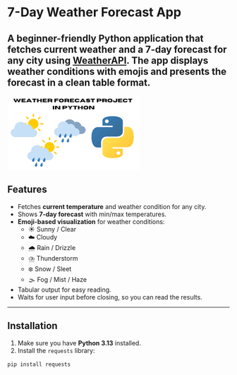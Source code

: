 # 7-Day Weather Forecast App

A beginner-friendly Python application that fetches **current weather** and a **7-day forecast** for any city using [WeatherAPI](https://www.weatherapi.com/). The app displays weather conditions with **emojis** and presents the forecast in a **clean table format**.
---
![image alt](https://github.com/NIZAM531/WeatherForecastApp/blob/4b8e58552014b6219b19de50cbe2fbacfa0ae25b/download%20(1).png)
## Features
- Fetches **current temperature** and weather condition for any city.
- Shows **7-day forecast** with min/max temperatures.
- **Emoji-based visualization** for weather conditions:
  - ☀️ Sunny / Clear
  - ☁️ Cloudy
  - 🌧️ Rain / Drizzle
  - ⛈️ Thunderstorm
  - ❄️ Snow / Sleet
  - 🌫️ Fog / Mist / Haze
- Tabular output for easy reading.
- Waits for user input before closing, so you can read the results.
---
## Installation
1. Make sure you have **Python 3.13** installed.
2. Install the `requests` library:
```bash
pip install requests
